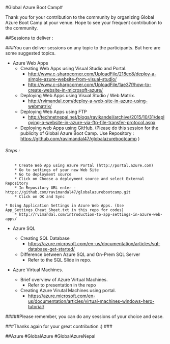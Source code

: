 
#Global Azure Boot Camp#

Thank you for your contribution to the community by organizing Global Azure Boot Camp at your venue. Hope to see your frequent  contribution to the community. 

##Sessions to deliver : 
  
###You can deliver sessions on any topic to the participants. But here are some suggested topics. 

 * Azure Web Apps
    * Creating Web Apps using Visual Studio and Portal. 
      * http://www.c-sharpcorner.com/UploadFile/218ec8/deploy-a-simple-azure-website-from-visual-studio/
      * http://www.c-sharpcorner.com/UploadFile/1ae37f/how-to-create-website-in-microsoft-azure/
    * Deploying Web Apps using Visual Studio / Web Matrix. 
      * http://rvimandal.com/deploy-a-web-site-in-azure-using-webmatrix/
    * Deploying Web Apps using FTP 
      * http://technetnepal.net/blogs/ravikandel/archive/2015/10/31/deploying-a-website-in-azure-via-ftp-file-transfer-protocol.aspx
    * Deploying web Apps using GitHub. 
    (Please do this session for the publicity of Global Azure Boot Camp. Use Repository : https://github.com/ravimandal47/globalazurebootcamp ) 
###### Steps : 
        * Create Web App using Azure Portal (http://portal.azure.com)
        * Go to settings of your new Web Site
        * Go to deployment source
        * Click on Choose a deployment source and select External Repository
        * In Repository URL enter - https://github.com/ravimandal47/globalazurebootcamp.git
        * Click on OK and Sync 
        
    * Using Application Settings in Azure Web Apps. (Use App_Settings_Cheat_Sheet.txt in this repo for codes)
        * http://rvimandal.com/introduction-to-app-settings-in-azure-web-apps/
   
 * Azure SQL 
    * Creating SQL Database
        * https://azure.microsoft.com/en-us/documentation/articles/sql-database-get-started/
    * Difference between Azure SQL and On-Prem SQL Server
        * Refer to the SQL Slide in repo.
    
 * Azure Virtual Machines. 
    * Brief overview of Azure Virtual Machines. 
        * Refer to presentation in the repo
    * Creating Azure Virutal Machines using portal.
        * https://azure.microsoft.com/en-us/documentation/articles/virtual-machines-windows-hero-tutorial/

#####Please remember, you can do any sessions of your choice and ease. 

###Thanks again for your great contribution :) ###

##Azure #GlobalAzure #GlobalAzureNepal  
